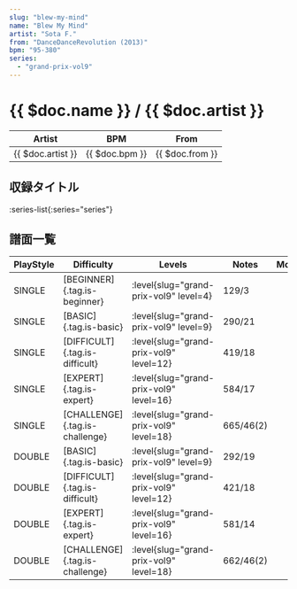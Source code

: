 ```yaml
---
slug: "blew-my-mind"
name: "Blew My Mind"
artist: "Sota F."
from: "DanceDanceRevolution (2013)"
bpm: "95-380"
series:
  - "grand-prix-vol9"
---
```


# {{ $doc.name }} / {{ $doc.artist }}

|Artist|BPM|From|
|------|---|----|
|{{ $doc.artist }}|{{ $doc.bpm }}|{{ $doc.from }}|

## 収録タイトル

:series-list{:series="series"}

## 譜面一覧

|PlayStyle|Difficulty|Levels|Notes|Movie|
|---------|----------|------|-----|-----|
|SINGLE|[BEGINNER]{.tag.is-beginner}|<div class="field is-grouped is-grouped-multiline"> :level{slug="grand-prix-vol9" level=4}</div>|129/3||
|SINGLE|[BASIC]{.tag.is-basic}|<div class="field is-grouped is-grouped-multiline"> :level{slug="grand-prix-vol9" level=9}</div>|290/21||
|SINGLE|[DIFFICULT]{.tag.is-difficult}|<div class="field is-grouped is-grouped-multiline"> :level{slug="grand-prix-vol9" level=12}</div>|419/18||
|SINGLE|[EXPERT]{.tag.is-expert}|<div class="field is-grouped is-grouped-multiline"> :level{slug="grand-prix-vol9" level=16}</div>|584/17||
|SINGLE|[CHALLENGE]{.tag.is-challenge}|<div class="field is-grouped is-grouped-multiline"> :level{slug="grand-prix-vol9" level=18}</div>|665/46(2)||
|DOUBLE|[BASIC]{.tag.is-basic}|<div class="field is-grouped is-grouped-multiline"> :level{slug="grand-prix-vol9" level=9}</div>|292/19||
|DOUBLE|[DIFFICULT]{.tag.is-difficult}|<div class="field is-grouped is-grouped-multiline"> :level{slug="grand-prix-vol9" level=12}</div>|421/18||
|DOUBLE|[EXPERT]{.tag.is-expert}|<div class="field is-grouped is-grouped-multiline"> :level{slug="grand-prix-vol9" level=16}</div>|581/14||
|DOUBLE|[CHALLENGE]{.tag.is-challenge}|<div class="field is-grouped is-grouped-multiline"> :level{slug="grand-prix-vol9" level=18}</div>|662/46(2)||
